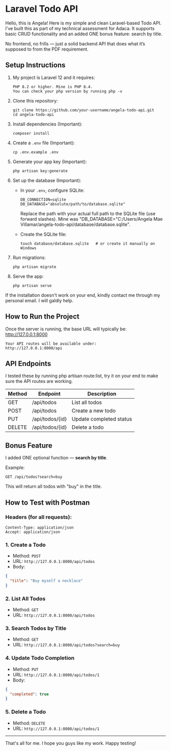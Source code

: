 # Laravel Todo API
Hello, this is Angela! Here is my simple and clean Laravel-based Todo API. I've built this as part of my technical assessment for Adaca. It supports basic CRUD functionality and an added ONE bonus feature: search by title.

No frontend, no frills — just a solid backend API that does what it’s supposed to from the PDF requirement.

## Setup Instructions
1. My project is Laravel 12 and it requires:
   ```
   PHP 8.2 or higher. Mine is PHP 8.4.
   You can check your php version by running php -v
   ```
2. Clone this repository:
   ```
   git clone https://github.com/your-username/angela-todo-api.git
   cd angela-todo-api
   ```
3. Install dependencies (Important):
   ```
   composer install
   ```
4. Create a `.env` file (Important):
   ```
   cp .env.example .env
   ```
5. Generate your app key (Important):
   ```
   php artisan key:generate
   ```
6. Set up the database (Important):
   - In your `.env`, configure SQLite:
     ```
     DB_CONNECTION=sqlite
     DB_DATABASE="absolute/path/to/database.sqlite"
     ```
     Replace the path with your actual full path to the SQLite file (use forward slashes).
     Mine was "DB_DATABASE="C:/Users/Angela Mae Villamar/angela-todo-api/database/database.sqlite".

   - Create the SQLite file:
     ```
     touch database/database.sqlite   # or create it manually on Windows
     ```
7. Run migrations:
   ```
   php artisan migrate
   ```
8. Serve the app:
   ```
   php artisan serve
   ```
If the installation doesn't work on your end, kindly contact me through my personal email. I will galdly help.


## How to Run the Project
Once the server is running, the base URL will typically be:
http://127.0.0.1:8000

```
Your API routes will be available under:
http://127.0.0.1:8000/api

```

## API Endpoints
I tested these by running php artisan route:list, 
try it on your end to make sure the API routes are working. 

| Method | Endpoint             | Description             |
|--------|----------------------|-------------------------|
| GET    | /api/todos           | List all todos          |
| POST   | /api/todos           | Create a new todo       |
| PUT    | /api/todos/{id}      | Update completed status |
| DELETE | /api/todos/{id}      | Delete a todo           |


## Bonus Feature
I added ONE optional function — **search by title**. 

Example:
```
GET /api/todos?search=buy
```
This will return all todos with "buy" in the title.


## How to Test with Postman
### Headers (for all requests):
```
Content-Type: application/json
Accept: application/json
```
### 1. Create a Todo
- Method: `POST`
- URL: `http://127.0.0.1:8000/api/todos`
- Body:
```json
{
  "title": "Buy myself a necklace"
}
```
### 2. List All Todos
- Method: `GET`
- URL: `http://127.0.0.1:8000/api/todos`

### 3. Search Todos by Title
- Method: `GET`
- URL: `http://127.0.0.1:8000/api/todos?search=buy`

### 4. Update Todo Completion
- Method: `PUT`
- URL: `http://127.0.0.1:8000/api/todos/1`
- Body:
```json
{
  "completed": true
}
```
### 5. Delete a Todo
- Method: `DELETE`
- URL: `http://127.0.0.1:8000/api/todos/1`

---

That's all for me. I hope you guys like my work. Happy testing!
